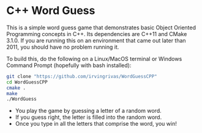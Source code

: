 # C++ Word Guess

This is a simple word guess game that demonstrates basic Object Oriented Programming concepts in C++. Its dependencies are C++11 and CMake 3.1.0. If you are running this on an environment that came out later than 2011, you should have no problem running it.

To build this, do the following on a Linux/MacOS terminal or Windows Command Prompt (hopefully with bash installed):
```sh
git clone "https://github.com/irvingrivas/WordGuessCPP"
cd WordGuessCPP
cmake .
make
./WordGuess
```
* You play the game by guessing a letter of a random word.
* If you guess right, the letter is filled into the random word.
* Once you type in all the letters that comprise the word, you win!
